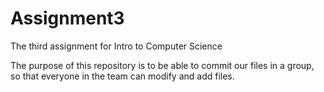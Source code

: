 # Assignment3
The third assignment for Intro to Computer Science

The purpose of this repository is to be able to commit our files in a group, 
so that everyone in the team can modify and add files.
